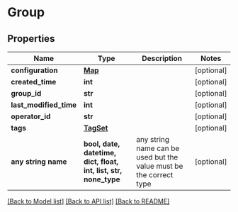 # Group


## Properties
Name | Type | Description | Notes
------------ | ------------- | ------------- | -------------
**configuration** | [**Map**](Map.md) |  | [optional] 
**created_time** | **int** |  | [optional] 
**group_id** | **str** |  | [optional] 
**last_modified_time** | **int** |  | [optional] 
**operator_id** | **str** |  | [optional] 
**tags** | [**TagSet**](TagSet.md) |  | [optional] 
**any string name** | **bool, date, datetime, dict, float, int, list, str, none_type** | any string name can be used but the value must be the correct type | [optional]

[[Back to Model list]](../README.md#documentation-for-models) [[Back to API list]](../README.md#documentation-for-api-endpoints) [[Back to README]](../README.md)


